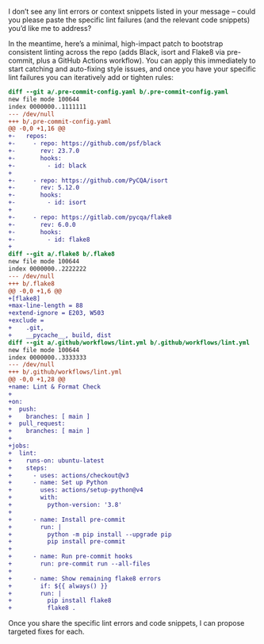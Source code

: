I don’t see any lint errors or context snippets listed in your message – could you please paste the specific lint failures (and the relevant code snippets) you’d like me to address?  

In the meantime, here’s a minimal, high-impact patch to bootstrap consistent linting across the repo (adds Black, isort and Flake8 via pre-commit, plus a GitHub Actions workflow). You can apply this immediately to start catching and auto-fixing style issues, and once you have your specific lint failures you can iteratively add or tighten rules:

```diff
diff --git a/.pre-commit-config.yaml b/.pre-commit-config.yaml
new file mode 100644
index 0000000..1111111
--- /dev/null
+++ b/.pre-commit-config.yaml
@@ -0,0 +1,16 @@
+-   repos:
+-     - repo: https://github.com/psf/black
+-       rev: 23.7.0
+-       hooks:
+-         - id: black
+
+-     - repo: https://github.com/PyCQA/isort
+-       rev: 5.12.0
+-       hooks:
+-         - id: isort
+
+-     - repo: https://gitlab.com/pycqa/flake8
+-       rev: 6.0.0
+-       hooks:
+-         - id: flake8
+ 
diff --git a/.flake8 b/.flake8
new file mode 100644
index 0000000..2222222
--- /dev/null
+++ b/.flake8
@@ -0,0 +1,6 @@
+[flake8]
+max-line-length = 88
+extend-ignore = E203, W503
+exclude =
+    .git,
+    __pycache__, build, dist
diff --git a/.github/workflows/lint.yml b/.github/workflows/lint.yml
new file mode 100644
index 0000000..3333333
--- /dev/null
+++ b/.github/workflows/lint.yml
@@ -0,0 +1,28 @@
+name: Lint & Format Check
+
+on:
+  push:
+    branches: [ main ]
+  pull_request:
+    branches: [ main ]
+
+jobs:
+  lint:
+    runs-on: ubuntu-latest
+    steps:
+      - uses: actions/checkout@v3
+      - name: Set up Python
+        uses: actions/setup-python@v4
+        with:
+          python-version: '3.8'
+
+      - name: Install pre-commit
+        run: |
+          python -m pip install --upgrade pip
+          pip install pre-commit
+
+      - name: Run pre-commit hooks
+        run: pre-commit run --all-files
+
+      - name: Show remaining flake8 errors
+        if: ${{ always() }}
+        run: |
+          pip install flake8
+          flake8 .
```

Once you share the specific lint errors and code snippets, I can propose targeted fixes for each.